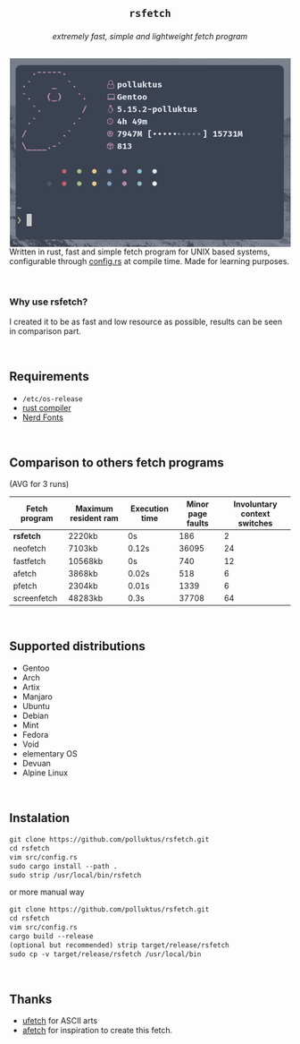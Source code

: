 ## <p align="center">`rsfetch`</p>

<p align="center"><i>extremely fast, simple and lightweight fetch program</i></p>
<br>

<img align="right" src="rsfetch.png"/>

<p>Written in rust, fast and simple fetch program for UNIX based systems, configurable through <a href="src/config.rs">config.rs</a> at compile time. Made for learning purposes.</p><br>

<h3>Why use rsfetch?</h3>
<p">I created it to be as fast and low resource as possible, results can be seen in comparison part.</p><br>

## Requirements
*  `/etc/os-release`
*   <a href="https://www.rust-lang.org/learn/get-started">rust compiler</a>
*   <a href="https://www.nerdfonts.com/">Nerd Fonts</a>

<br>

## Comparison to others fetch programs

(AVG for 3 runs)

| Fetch program           | Maximum resident ram | Execution time | Minor page faults | Involuntary context switches |
| ---------------         | ------               | -------        | -----------       | ----------                   |
| **rsfetch**             | 2220kb               | 0s             |   186             |  2                           |
| neofetch                | 7103kb               | 0.12s          |   36095           |  24                          |
| fastfetch               | 10568kb              | 0s             |   740             |  12                          |
| afetch                  | 3868kb               | 0.02s          |   518             |  6                           |
| pfetch                  | 2304kb               | 0.01s          |   1339            |  6                           |
| screenfetch             | 48283kb              | 0.3s           |   37708           |  64                          |

<br>

## Supported distributions
* Gentoo
* Arch
* Artix
* Manjaro
* Ubuntu
* Debian
* Mint
* Fedora
* Void
* elementary OS
* Devuan
* Alpine Linux

<br>

## Instalation
```
git clone https://github.com/polluktus/rsfetch.git
cd rsfetch
vim src/config.rs
sudo cargo install --path .
sudo strip /usr/local/bin/rsfetch
```
or more manual way
```
git clone https://github.com/polluktus/rsfetch.git
cd rsfetch
vim src/config.rs
cargo build --release
(optional but recommended) strip target/release/rsfetch
sudo cp -v target/release/rsfetch /usr/local/bin
```

<br>

## Thanks
* <a href="https://github.com/jschx/ufetch">ufetch</a> for ASCII arts
* <a href="https://github.com/13-CF/afetch">afetch</a> for inspiration to create this fetch.